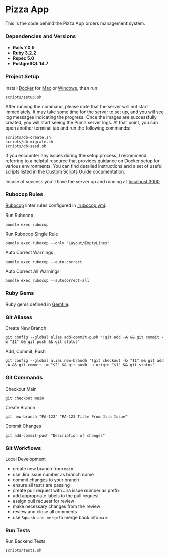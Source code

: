 # Pizza App
This is the code behind the Pizza App orders management system.

### Dependencies and Versions
- **Rails 7.0.5**
- **Ruby 3.2.2**
- **Rspec 5.0**
- **PostgreSQL 14.7**

### Project Setup
Install [Docker](https://docs.docker.com/) for [Mac](https://docs.docker.com/desktop/install/mac-install/) or [Windows](https://docs.docker.com/desktop/install/windows-install/), then run:

```shell
scripts/setup.sh
```

After running the command, please note that the server will not start immediately. It may take some time for the server to set up, and you will see log messages indicating the progress. Once the images are successfully created, you will start seeing the Puma server logs. At that point, you can open another terminal tab and run the following commands:

```shell
scripts/db-create.sh
scripts/db-migrate.sh
scripts/db-seed.sh
```

If you encounter any issues during the setup process, I recommend referring to a helpful resource that provides guidance on Docker setup for various environments. You can find detailed instructions and a set of useful scripts listed in the [Custom Scripts Guide](DOCKER.md) documentation.

Incase of success you'll have the server up and running at [localhost:3000](https:/localhost:3000)


### Rubocop Rules
[Rubocop](https://rubocop.org) linter rules configured in [.rubocop.yml](.rubocop.yml).

Run Rubocop
```shell
bundle exec rubocop
```

Run Rubocop Single Rule
```shell
bundle exec rubocop --only "Layout/EmptyLines"
```

Auto Correct Warnings
```shell
bundle exec rubocop --auto-correct
```

Auto Correct All Warnings
```shell
bundle exec rubocop --autocorrect-all
```

### Ruby Gems
Ruby gems defined in [Gemfile](Gemfile).

### Git Aliases

Create New Branch
```shell
git config --global alias.add-commit-push '!git add -A && git commit -m "$1" && git push && git status'

```

Add, Commit, Push
```shell
git config --global alias.new-branch '!git checkout -b "$1" && git add -A && git commit -m "$2" && git push -u origin "$1" && git status'
```

### Git Commands

Checkout Main
```shell
git checkout main
```

Create Branch
```shell
git new-branch "PA-123" "PA-123 Title From Jira Issue"
```

Commit Changes
```shell
git add-commit-push "Description of changes"
```

### Git Workflows

Local Development
- create new branch from `main` 
- use Jira issue number as branch name
- commit changes to your branch
- ensure all tests are passing
- create pull request with Jira issue number as prefix
- add appropriate labels to the pull request
- assign pull request for review
- make necessary changes from the review
- review and close all comments
- use `Squash and merge` to merge back into `main`

### Run Tests
Run Backend Tests
```shell
scripts/tests.sh
```